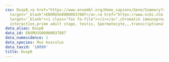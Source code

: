 ```yaml
---
csv: Dusp8,<a href="https://www.ensembl.org/Homo_sapiens/Gene/Summary?db=core;g=ENSMUSG00000037887"
  target="_blank">ENSMUSG00000037887</a>,<a href="https://www.ncbi.nlm.nih.gov/pubmed/25450459"
  target="_blank"><i class="fas fa-file"></i></a>",chromatin immunoprecipitation assay,direct
  interaction,prime adult stage, testis, Spermatocyte,,,transcriptional regulation,
data_alias: Dusp8
data_id: ENSMUSG00000037887
data_numevidence: 1
data_species: Mus musculus
data_taxid: '10090'
title: Dusp8
---
```

